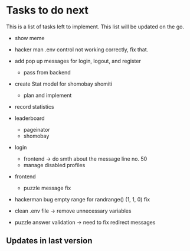 # Tasks to do next

This is a list of tasks left to implement. This list will be updated on the go.

* show meme 
* hacker man .env control not working correctly, fix that.
* add pop up messages for login, logout, and register 
    * pass from backend
* create Stat model for shomobay shomiti
    * plan and implement
* record statistics
* leaderboard 
    * pageinator
    * shomobay
* login 
    * frontend -> do smth about the message line no. 50
    * manage disabled profiles 
    
* frontend
    * puzzle message fix
    
    
* hackerman bug empty range for randrange() (1, 1, 0) fix 
* clean .env file -> remove unnecessary variables
* puzzle answer validation -> need to fix redirect messages
    

## Updates in last version
